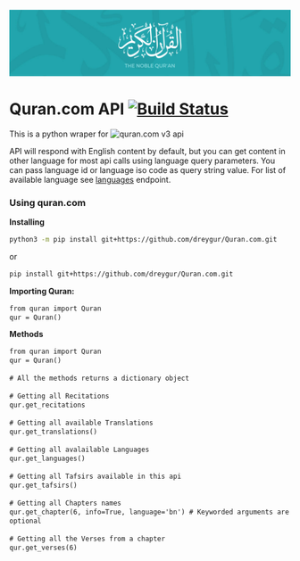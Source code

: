 <p align="center">
  <img alt="" style="{max-height: 50px}" src="./images/banner.png">
</p>

# Quran.com API [![Build Status](https://travis-ci.com/dreygur/Quran.com.svg?token=eWxPbQig1xhUqhPrMFx5&branch=master)](https://travis-ci.com/dreygur/Quran.com)
This is a python wraper for ![quran.com](https://quran.com) v3 api

API will respond with English content by default, but you can get content in other language for most api calls using language query parameters. You can pass language id or language iso code as query string value. For list of available language see [languages](https://quran.api-docs.io/v3/options/languages) endpoint.

### Using quran.com

__Installing__
```bash
python3 -m pip install git+https://github.com/dreygur/Quran.com.git
```
or
```bash
pip install git+https://github.com/dreygur/Quran.com.git
```

__Importing Quran:__
```python3
from quran import Quran
qur = Quran()
```

__Methods__
```python3
from quran import Quran
qur = Quran()

# All the methods returns a dictionary object

# Getting all Recitations
qur.get_recitations

# Getting all available Translations
qur.get_translations()

# Getting all avalailable Languages
qur.get_languages()

# Getting all Tafsirs available in this api
qur.get_tafsirs()

# Getting all Chapters names
qur.get_chapter(6, info=True, language='bn') # Keyworded arguments are optional

# Getting all the Verses from a chapter
qur.get_verses(6)
```
